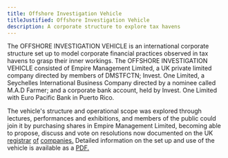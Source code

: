 ```yaml
---
title: Offshore Investigation Vehicle
titleJustified: Offshore Investigation Vehicle
description: A corporate structure to explore tax havens
---
```


The OFFSHORE INVESTIGATION VEHICLE is an international corporate structure set up to model corporate financial practices observed in tax havens to grasp their inner workings. The OFFSHORE INVESTIGATION VEHICLE consisted of Empire Management Limited, a UK private limited company directed by members of DMSTFCTN; Invest. One Limited, a Seychelles International Business Company directed by a nominee called M.A.D Farmer; and a corporate bank account, held by Invest. One Limited with Euro Pacific Bank in Puerto Rico.

<span class="dc-hide-on-small">The vehicle's structure and operational scope was explored through lectures, performances and exhibitions, and members of the public could join it by purchasing shares in Empire Management Limited, becoming able to propose, discuss and vote on resolutions now documented on the UK <a href="https://find-and-update.company-information.service.gov.uk/company/10807527/filing-history/QTcxWDBDT1phZGlxemtjeA/document?format=pdf&download=0" target="_blank">registrar</a> <a href="https://find-and-update.company-information.service.gov.uk/company/10807527/filing-history/QTcwQ0g2WkVhZGlxemtjeA/document?format=pdf&download=0" target="_blank">of</a> <a href="https://find-and-update.company-information.service.gov.uk/company/10807527/filing-history/QTZGRDlUR1VhZGlxemtjeA/document?format=pdf&download=0" target="_blank">companies.</a></span> Detailed information on the set up and use of the vehicle is available as a <a href="https://dmstfctn.net/downloads/Offshore_Investigation_Vehicle.pdf" target="_blank">PDF.</a>